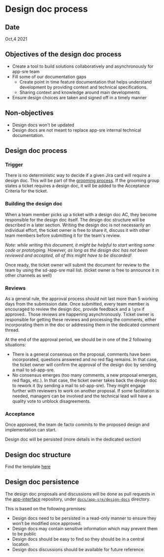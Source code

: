 # Design doc process

## Date
Oct,4 2021

## Objectives of the design doc process
* Create a tool to build solutions collaboratively and asynchronously for app-sre team
* Fill some of our documentation gaps
  * Create point in time feature documentation that helps understand development by providing context and technical specifications.
  * Sharing context and knowledge around main developments
* Ensure design choices are taken and signed off in a timely manner

## Non-objectives
* Design docs won't be updated
* Design docs are not meant to replace app-sre internal technical documentation.

## Design doc process
### Trigger
There is no deterministic way to decide if a given Jira card will require a design doc. This will be part of the [grooming process](backlog_management.md). If the grooming group states a ticket requires a design doc, it will be added to the Acceptance Criteria for the ticket.
### Building the design doc
When a team member picks up a ticket with a design doc AC, they become responsible for the design doc itself. The design doc structure will be described in a later section.
Writing the design doc is not necessarily an individual effort, the ticket owner is free to share it, discuss it with other team members before submitting it for the team's review.

_Note: while writing this document, it might be helpful to start writing some code or prototyping. However, as long as the design doc has not been reviewed and accepted, all of this might have to be discarded!_

Once ready, the ticket owner will submit the document for review to the team by using the sd-app-sre mail list. (ticket owner is free to announce it in other channels as well)
### Reviews
As a general rule, the approval process should not last more than 5 working days from the submission date.
Once submitted, every team member is encouraged to review the design doc, provide feedback and a `lgtm` if approved.. Those reviews are happening asynchronously.
Ticket owner is responsible for getting these reviews and processing the comments, either incorporating them in the doc or addressing them in the dedicated comment thread.

At the end of the approval period, we should be in one of the 2 following situations:
* There is a general consensus on the proposal, comments have been incorporated, questions answered and no red flag remains. In that case, the ticket owner will confirm the approval of the design doc by sending a mail to sd-app-sre.
* No consensus emerges (too many comments, a new proposal emerges, red flags, etc.). In that case, the ticket owner takes back the design doc to rework it (by sending a mail to sd-app-sre). They might engage further with reviewers to work on another proposal. If some facilitation is needed, managers can be involved and the technical lead will have a quality vote to unblock disagreements.

### Acceptance
Once approved, the team de facto commits to the proposed design and implementation can start.

Design doc will be persisted (more details in the dedicated section)

## Design doc structure
Find the template [here](templates/design-doc.md)

## Design doc persistence
The design doc proposals and discussions will be done as pull requests in the [app-interface](https://gitlab.cee.redhat.com/service/app-interface/-/tree/master/docs/app-sre) repository, under [`docs/app-sre/design-docs`](https://gitlab.cee.redhat.com/service/app-interface/-/tree/master/docs/app-sre/design-docs) directory.

This is based on the following premises:

* Design docs need to be persisted in a read-only manner to ensure they won’t be modified once approved.
* Design docs may contain sensitive information which may prevent them to be public
* Design docs should be easy to find so they should be in a central location.
* Design docs discussions should be available for future reference.
